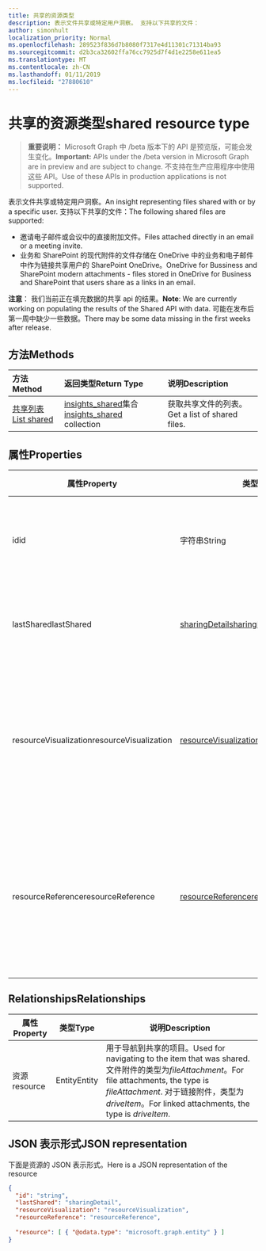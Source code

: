 ```yaml
---
title: 共享的资源类型
description: 表示文件共享或特定用户洞察。 支持以下共享的文件：
author: simonhult
localization_priority: Normal
ms.openlocfilehash: 289523f836d7b8080f7317e4d11301c71314ba93
ms.sourcegitcommit: d2b3ca32602ffa76cc7925d7f4d1e2258e611ea5
ms.translationtype: MT
ms.contentlocale: zh-CN
ms.lasthandoff: 01/11/2019
ms.locfileid: "27880610"
---
```

# <a name="shared-resource-type"></a><span data-ttu-id="2faea-104">共享的资源类型</span><span class="sxs-lookup"><span data-stu-id="2faea-104">shared resource type</span></span>

> <span data-ttu-id="2faea-105">**重要说明：** Microsoft Graph 中 /beta 版本下的 API 是预览版，可能会发生变化。</span><span class="sxs-lookup"><span data-stu-id="2faea-105">**Important:** APIs under the /beta version in Microsoft Graph are in preview and are subject to change.</span></span> <span data-ttu-id="2faea-106">不支持在生产应用程序中使用这些 API。</span><span class="sxs-lookup"><span data-stu-id="2faea-106">Use of these APIs in production applications is not supported.</span></span>

<span data-ttu-id="2faea-107">表示文件共享或特定用户洞察。</span><span class="sxs-lookup"><span data-stu-id="2faea-107">An insight representing files shared with or by a specific user.</span></span> <span data-ttu-id="2faea-108">支持以下共享的文件：</span><span class="sxs-lookup"><span data-stu-id="2faea-108">The following shared files are supported:</span></span>

- <span data-ttu-id="2faea-109">邀请电子邮件或会议中的直接附加文件。</span><span class="sxs-lookup"><span data-stu-id="2faea-109">Files attached directly in an email or a meeting invite.</span></span>
- <span data-ttu-id="2faea-110">业务和 SharePoint 的现代附件的文件存储在 OneDrive 中的业务和电子邮件中作为链接共享用户的 SharePoint OneDrive。</span><span class="sxs-lookup"><span data-stu-id="2faea-110">OneDrive for Bussiness and SharePoint modern attachments - files stored in OneDrive for Business and SharePoint that users share as a links in an email.</span></span>

<span data-ttu-id="2faea-111">**注意**： 我们当前正在填充数据的共享 api 的结果。</span><span class="sxs-lookup"><span data-stu-id="2faea-111">**Note**: We are currently working on populating the results of the Shared API with data.</span></span> <span data-ttu-id="2faea-112">可能在发布后第一周中缺少一些数据。</span><span class="sxs-lookup"><span data-stu-id="2faea-112">There may be some data missing in the first weeks after release.</span></span>

## <a name="methods"></a><span data-ttu-id="2faea-113">方法</span><span class="sxs-lookup"><span data-stu-id="2faea-113">Methods</span></span>

| <span data-ttu-id="2faea-114">方法</span><span class="sxs-lookup"><span data-stu-id="2faea-114">Method</span></span>       | <span data-ttu-id="2faea-115">返回类型</span><span class="sxs-lookup"><span data-stu-id="2faea-115">Return Type</span></span>  |<span data-ttu-id="2faea-116">说明</span><span class="sxs-lookup"><span data-stu-id="2faea-116">Description</span></span>|
|:---------------|:--------|:----------|
|[<span data-ttu-id="2faea-117">共享列表</span><span class="sxs-lookup"><span data-stu-id="2faea-117">List shared</span></span>](../api/insights-list-shared.md) |<span data-ttu-id="2faea-118">[insights_shared](insights-shared.md)集合</span><span class="sxs-lookup"><span data-stu-id="2faea-118">[insights_shared](insights-shared.md) collection</span></span>| <span data-ttu-id="2faea-119">获取共享文件的列表。</span><span class="sxs-lookup"><span data-stu-id="2faea-119">Get a list of shared files.</span></span>|

## <a name="properties"></a><span data-ttu-id="2faea-120">属性</span><span class="sxs-lookup"><span data-stu-id="2faea-120">Properties</span></span>

| <span data-ttu-id="2faea-121">属性</span><span class="sxs-lookup"><span data-stu-id="2faea-121">Property</span></span>              | <span data-ttu-id="2faea-122">类型</span><span class="sxs-lookup"><span data-stu-id="2faea-122">Type</span></span>                      | <span data-ttu-id="2faea-123">说明</span><span class="sxs-lookup"><span data-stu-id="2faea-123">Description</span></span>  |
| -------------         |---------------            | -------------|
| <span data-ttu-id="2faea-124">id</span><span class="sxs-lookup"><span data-stu-id="2faea-124">id</span></span>                    | <span data-ttu-id="2faea-125">字符串</span><span class="sxs-lookup"><span data-stu-id="2faea-125">String</span></span>                    | <span data-ttu-id="2faea-126">关系的唯一标识符。</span><span class="sxs-lookup"><span data-stu-id="2faea-126">Unique identifier of the relationship.</span></span> <span data-ttu-id="2faea-127">只读。</span><span class="sxs-lookup"><span data-stu-id="2faea-127">Read only.</span></span>        |
| <span data-ttu-id="2faea-128">lastShared</span><span class="sxs-lookup"><span data-stu-id="2faea-128">lastShared</span></span>            | [<span data-ttu-id="2faea-129">sharingDetail</span><span class="sxs-lookup"><span data-stu-id="2faea-129">sharingDetail</span></span>](insights-sharingdetail.md)                | <span data-ttu-id="2faea-130">有关共享项目的详细信息。</span><span class="sxs-lookup"><span data-stu-id="2faea-130">Details about the shared item.</span></span> <span data-ttu-id="2faea-131">只读。</span><span class="sxs-lookup"><span data-stu-id="2faea-131">Read only.</span></span>        |
| <span data-ttu-id="2faea-132">resourceVisualization</span><span class="sxs-lookup"><span data-stu-id="2faea-132">resourceVisualization</span></span> | [<span data-ttu-id="2faea-133">resourceVisualization</span><span class="sxs-lookup"><span data-stu-id="2faea-133">resourceVisualization</span></span>](insights-resourcevisualization.md)                | <span data-ttu-id="2faea-134">您可以使用可视化中您的体验的文档的属性。</span><span class="sxs-lookup"><span data-stu-id="2faea-134">Properties that you can use to visualize the document in your experience.</span></span> <span data-ttu-id="2faea-135">只读</span><span class="sxs-lookup"><span data-stu-id="2faea-135">Read-only</span></span>      |
| <span data-ttu-id="2faea-136">resourceReference</span><span class="sxs-lookup"><span data-stu-id="2faea-136">resourceReference</span></span>     | [<span data-ttu-id="2faea-137">resourceReference</span><span class="sxs-lookup"><span data-stu-id="2faea-137">resourceReference</span></span>](insights-resourcereference.md)                      | <span data-ttu-id="2faea-138">引用的共享文档，如 url 和类型的文档属性。</span><span class="sxs-lookup"><span data-stu-id="2faea-138">Reference properties of the shared document, such as the url and type of the document.</span></span> <span data-ttu-id="2faea-139">只读</span><span class="sxs-lookup"><span data-stu-id="2faea-139">Read-only</span></span>       |

## <a name="relationships"></a><span data-ttu-id="2faea-140">Relationships</span><span class="sxs-lookup"><span data-stu-id="2faea-140">Relationships</span></span>

| <span data-ttu-id="2faea-141">属性</span><span class="sxs-lookup"><span data-stu-id="2faea-141">Property</span></span>      | <span data-ttu-id="2faea-142">类型</span><span class="sxs-lookup"><span data-stu-id="2faea-142">Type</span></span>          | <span data-ttu-id="2faea-143">说明</span><span class="sxs-lookup"><span data-stu-id="2faea-143">Description</span></span>  |
| ------------- |---------------| -------------|
| <span data-ttu-id="2faea-144">资源</span><span class="sxs-lookup"><span data-stu-id="2faea-144">resource</span></span>      | <span data-ttu-id="2faea-145">Entity</span><span class="sxs-lookup"><span data-stu-id="2faea-145">Entity</span></span>        | <span data-ttu-id="2faea-146">用于导航到共享的项目。</span><span class="sxs-lookup"><span data-stu-id="2faea-146">Used for navigating to the item that was shared.</span></span> <span data-ttu-id="2faea-147">文件附件的类型为*fileAttachment*。</span><span class="sxs-lookup"><span data-stu-id="2faea-147">For file attachments, the type is *fileAttachment*.</span></span> <span data-ttu-id="2faea-148">对于链接附件，类型为*driveItem*。</span><span class="sxs-lookup"><span data-stu-id="2faea-148">For linked attachments, the type is *driveItem*.</span></span> |

## <a name="json-representation"></a><span data-ttu-id="2faea-149">JSON 表示形式</span><span class="sxs-lookup"><span data-stu-id="2faea-149">JSON representation</span></span>
<span data-ttu-id="2faea-150">下面是资源的 JSON 表示形式。</span><span class="sxs-lookup"><span data-stu-id="2faea-150">Here is a JSON representation of the resource</span></span>

```json
{
  "id": "string",
  "lastShared": "sharingDetail",
  "resourceVisualization": "resourceVisualization",
  "resourceReference": "resourceReference",
  
  "resource": [ { "@odata.type": "microsoft.graph.entity" } ]
}
```
